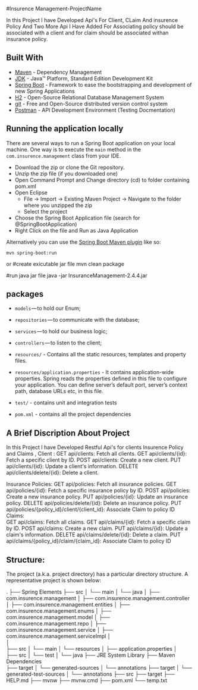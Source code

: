 #Insurence Management-ProjectName

In this Project I have Developed Api's For Client, CLaim And insurence Policy And Two More Api I Have Added For Associating policy
should be associated with a client and for claim should be associated withan insurance policy.



## Built With

* [Maven](https://maven.apache.org/) - Dependency Management
* [JDK](http://www.oracle.com/technetwork/java/javase/downloads/jdk8-downloads-2133151.html) - Java™ Platform, Standard Edition Development Kit 
* [Spring Boot](https://spring.io/projects/spring-boot) - Framework to ease the bootstrapping and development of new Spring Applications
* [H2](https://www.h2database.com/) - Open-Source Relational Database Management System
* [git](https://git-scm.com/) - Free and Open-Source distributed version control system 
* [Postman](https://www.getpostman.com/) - API Development Environment (Testing Docmentation)


## Running the application locally

There are several ways to run a Spring Boot application on your local machine. One way is to execute the `main` method in the `com.insurence.management` class from your IDE.

- Download the zip or clone the Git repository.
- Unzip the zip file (if you downloaded one)
- Open Command Prompt and Change directory (cd) to folder containing pom.xml
- Open Eclipse 
   - File -> Import -> Existing Maven Project -> Navigate to the folder where you unzipped the zip
   - Select the project
- Choose the Spring Boot Application file (search for @SpringBootApplication)
- Right Click on the file and Run as Java Application

Alternatively you can use the [Spring Boot Maven plugin](https://docs.spring.io/spring-boot/docs/current/reference/html/build-tool-plugins-maven-plugin.html) like so:

```shell
mvn spring-boot:run
```
or 
#create exicutable jar file 
mvn clean package

#run java jar file 
java -jar InsuranceManagement-2.4.4.jar



## packages

- `models` — to hold our Enum;
- `repositories` — to communicate with the database;
- `services` — to hold our business logic;
- `controllers` — to listen to the client;

- `resources/` - Contains all the static resources, templates and property files.
- `resources/application.properties` - It contains application-wide properties. Spring reads the properties defined in this file to configure your application. You can define server’s default port, server’s context path, database URLs etc, in this file.

- `test/` - contains unit and integration tests

- `pom.xml` - contains all the project dependencies


## A Brief Discription About Project

In this Project I have Developed Restful Api's for clients Insurence Policy and Claims ,
 Client :
                   GET            api/clients: Fetch all clients.
                   GET            api/clients/{id}: Fetch a specific client by ID.
                   POST           api/clients: Create a new client.
                   PUT            api/clients/{id}: Update a client's information.
                   DELETE         api/clients/delete/{id}: Delete a client.

Insurance Policies:
                   GET             api/policies: Fetch all insurance policies.
                   GET             api/policies/{id}: Fetch a specific insurance policy by ID.
                   POST            api/policies: Create a new insurance policy.
                   PUT             api/policies/{id}: Update an insurance policy.
                   DELETE          api/policies/delete/{id}: Delete an insurance policy. 
                   PUT             api/policies/{policy_id}/client/{client_id}: Associate Claim to policy ID
 Claims:           
                   GET             api/claims: Fetch all claims. 
                   GET             api/claims/{id}: Fetch a specific claim by ID.
                   POST            api/claims: Create a new claim.
                   PUT             api/claims/{id}: Update a claim's information.
                   DELETE          api/claims/delete/{id}: Delete a claim.
                   PUT             api/claims/{policy_id}/claim/{claim_id}: Associate Claim to policy ID


## Structure:
The project (a.k.a. project directory) has a particular directory structure. A representative project is shown below:


.
├── Spring Elements
├── src
│   └── main
│       └── java
│           ├── com.insurence.management 
│           ├── com.insurence.management.controller 
│           ├── com.insurence.management.entities 
│           ├── com.insurence.management.enums 
│           ├── com.insurence.management.model
│           ├── com.insurence.management.repo
│           ├── com.insurence.management.service
│           ├── com.insurence.management.serviceImpl
│           
│           
├── src
│   └── main
│       └── resources
│           ├── application.properties
│        
├── src
│   └── test
│       └── java
├── JRE System Library
├── Maven Dependencies  
├── target
│   └── generated-sources
│       └── annotations 
├── target
│   └── generated-test-sources
│       └── annotations 
├── src
├── target
├── HELP.md
├── mvnw
├── mvnw.cmd
├── pom.xml
└── temp.txt
```

